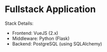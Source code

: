 # Fullstack Application
Stack Details:
- Frontend: VueJS (2.x)
- Middleware: Python (Flask)
- Backend: PostgreSQL (using SQLAlchemy)